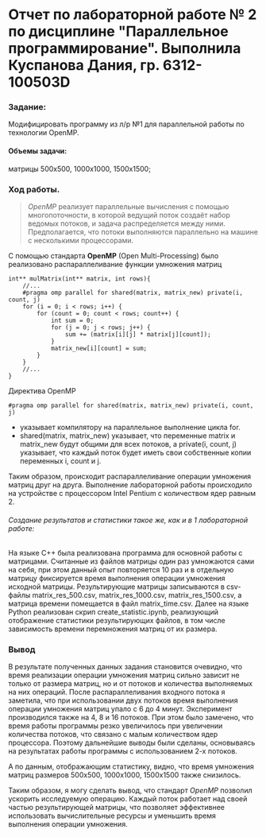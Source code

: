 # Отчет по лабораторной работе № 2 по дисциплине "Параллельное программирование". Выполнила Куспанова Дания, гр. 6312-100503D
### Задание:
 Модифицировать программу из л/р №1 для параллельной работы по технологии OpenMP.

#### Объемы задачи: 
матрицы 500х500, 1000х1000, 1500х1500;

### Ход работы.
>_OpenMP_ реализует параллельные вычисления с помощью многопоточности, в которой ведущий поток создаёт набор ведомых потоков, и задача распределяется между ними. Предполагается, что потоки выполняются параллельно на машине с несколькими процессорами.

С помощью стандарта __OpenMP__ (Open Multi-Processing)  было реализовано распараллеливание функции умножения матриц
```
int** mulMatrix(int** matrix, int rows){
    //...
    #pragma omp parallel for shared(matrix, matrix_new) private(i, count, j)
    for (i = 0; i < rows; i++) {
        for (count = 0; count < rows; count++) {
            int sum = 0;
            for (j = 0; j < rows; j++) {
                sum += (matrix[i][j] * matrix[j][count]);
            }
            matrix_new[i][count] = sum;
        }
    }
    //...
}
```
Директива OpenMP
```
#pragma omp parallel for shared(matrix, matrix_new) private(i, count, j)
```
* указывает компилятору на параллельное выполнение цикла for. 
* shared(matrix, matrix_new) указывает, что переменные matrix и matrix_new будут общими для всех потоков, а private(i, count, j) указывает, что каждый поток будет иметь свои собственные копии переменных i, count и j.

Таким образом, происходит распараллеливание операции умножения матриц друг на друга.
Выполнение лабораторной работы происходило на устройстве с процессором Intel Pentium с количеством ядер равным 2.

###### Создание результатов и статистики такое же, как и в 1 лабораторной работе:
На языке С++ была реализована программа для основной работы с матрицами. Считанные из файлов матрицы один раз умножаются сами на себя, при этом данный опыт повторяется 10 раз и в отдельную матрицу фиксируется время выполнения операции умножения исходной матрицы. Результирующие матрицы записываются в csv-файлы matrix_res_500.csv, matrix_res_1000.csv, matrix_res_1500.csv, а матрица времени помещается в файл matrix_time.csv.
Далее на языке Python реализован скрип create_statistic.ipynb, реализующий отображение статистики результирующих файлов, в том числе зависимость времени перемножения матриц от их размера.
### Вывод
 В результате полученных данных задания становится очевидно, что время реализации операции умножения матриц сильно зависит не только от размера матриц, но и от потоков и количества выполняемых на них операций. После распараллеливания входного потока я заметила, что при использовании двух потоков время выполнения операции умножения матриц упало с 6 до 4 минут. Эксперимент производился также на 4, 8 и 16 потоков. При этом было замечено, что время работы программы резко увеличилось при увеличении количества потоков, что связано с малым количеством ядер процессора. Поэтому дальнейшие выводы были сделаны, основываясь на результатах работы программы с использованием 2-х потоков.
 
 А по данным, отображающим статистику, видно, что время умножения матриц размеров 500х500, 1000х1000, 1500х1500 также снизилось. 
 
 Таким образом, я могу сделать вывод, что стандарт _OpenMP_ позволил ускорить исследуемую операцию. Каждый поток работает над своей частью результирующей матрицы, что позволяет эффективнее использовать вычислительные ресурсы и уменьшить время выполнения операции умножения.
